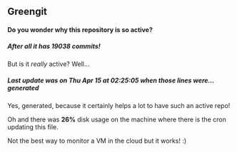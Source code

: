 ## Greengit

#### Do you wonder why this repository is so active?

##### After all it has 19038 commits!

But is it *really* active? Well...

##### Last update was on Thu Apr 15 at 02:25:05 when those lines were... generated

Yes, generated, because it certainly helps a lot to have such an active repo!

Oh and there was **26%** disk usage on the machine
where there is the cron updating this file.

Not the best way to monitor a VM in the cloud but it works! :)
